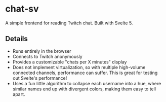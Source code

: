 # chat-sv

A simple frontend for reading Twitch chat. Built with Svelte 5.

## Details

- Runs entirely in the browser
- Connects to Twitch anonymously
- Provides a customizable "chats per X minutes" display
- Does not implement virtualization, so with multiple high-volume connected channels, performance can suffer. This is great for testing out Svelte's performance!
- Uses a fun little algorithm to collapse each username into a hue, where similar names end up with divergent colors, making them easy to tell apart.
